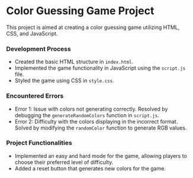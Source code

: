 # Color Guessing Game Project

This project is aimed at creating a color guessing game utilizing HTML, CSS, and JavaScript.

### Development Process
- Created the basic HTML structure in `index.html`.
- Implemented the game functionality in JavaScript using the `script.js` file.
- Styled the game using CSS in `style.css`.

### Encountered Errors
- Error 1: Issue with colors not generating correctly. Resolved by debugging the `generateRandomColors` function in `script.js`.
- Error 2: Difficulty with the colors displaying in the incorrect format. Solved by modifying the `randomColor` function to generate RGB values.

### Project Functionalities
- Implemented an easy and hard mode for the game, allowing players to choose their preferred level of difficulty.
- Added a reset button that generates new colors for the game.

